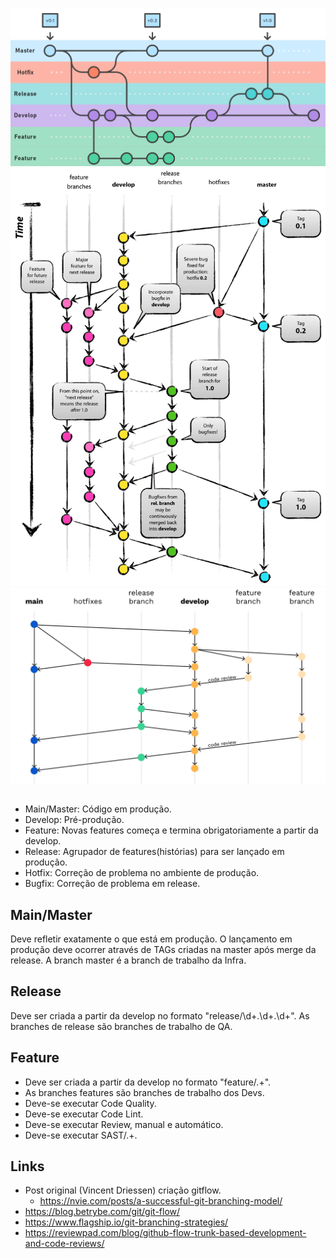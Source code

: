 
![GitFlow](img/gitflow.png)
![GitFlow](img/gitflow2.png)
![GitFlow](img/gitflow3.svg)

## 
 - Main/Master: Código em produção.
 - Develop: Pré-produção.
 - Feature: Novas features começa e termina obrigatoriamente a partir da develop.
 - Release: Agrupador de features(histórias) para ser lançado em produção.
 - Hotfix: Correção de problema no ambiente de produção.
 - Bugfix: Correção de problema em release.


## Main/Master
Deve refletir exatamente o que está em produção. 
O lançamento em produção deve ocorrer através de TAGs criadas na master após merge da release.
A branch master é a branch de trabalho da Infra.

## Release
Deve ser criada a partir da develop no formato "release/\d+\.\d+.\d+".
As branches de release são branches de trabalho de QA.

## Feature
- Deve ser criada a partir da develop no formato "feature/.+".
- As branches features são branches de trabalho dos Devs.
- Deve-se executar Code Quality.
- Deve-se executar Code Lint.
- Deve-se executar Review, manual e automático.
- Deve-se executar SAST/.+.

## Links
- Post original (Vincent Driessen) criação gitflow.
  - https://nvie.com/posts/a-successful-git-branching-model/
- https://blog.betrybe.com/git/git-flow/
- https://www.flagship.io/git-branching-strategies/
- https://reviewpad.com/blog/github-flow-trunk-based-development-and-code-reviews/
